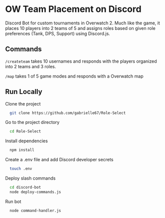 
# OW Team Placement on Discord

Discord Bot for custom tournaments in Overwatch 2. Much like the game, it places 10 players into 2 teams of 5 and assigns roles based on given role preferences (Tank, DPS, Support) using Discord.js.

## Commands
```/createteam``` takes 10 usernames and responds with the players organized into 2 teams and 3 roles.

```/map``` takes 1 of 5 game modes and responds with a Overwatch map

## Run Locally

Clone the project

```bash
  git clone https://github.com/gabrielle67/Role-Select
```

Go to the project directory

```bash
  cd Role-Select
```

Install dependencies

```bash
  npm install
```

Create a .env file and add Discord developer secrets

```bash
  touch .env
```
Deploy slash commands

```bash
  cd discord-bot
  node deploy-commands.js
```

Run bot
```bash
  node command-handler.js
```
